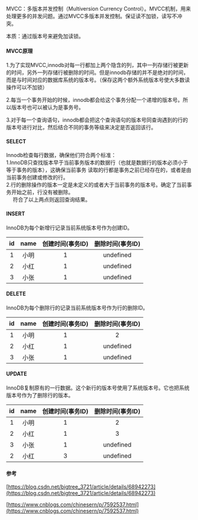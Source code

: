 MVCC：多版本并发控制（Multiversion Currency Control）。MVCC机制，用来处理更多的并发问题。通过MVCC多版本并发控制。保证读不加锁，读写不冲突。

本质：通过版本号来避免加读锁。

#### MVCC原理
1.为了实现MVCC,innodb对每一行都加上两个隐含的列，其中一列存储行被更新的时间，另外一列存储行被删除的时间。但是innodb存储的并不是绝对的时间，而是与时间对应的数据库系统的版本号。（保存这两个额外系统版本号使大多数读操作可以不加锁）

2.每当一个事务开始的时候，innodb都会给这个事务分配一个递增的版本号。所以版本号也可以被认为是事务号。

3.对于每一个查询语句，innodb都会把这个查询语句的版本号同查询遇到的行的版本号进行对比，然后结合不同的事务等级来决定是否返回该行。

#### SELECT
Innodb检查每行数据，确保他们符合两个标准：    
1.InnoDB只查找版本早于当前事务版本的数据行（也就是数据行的版本必须小于等于事务的版本），这确保当前事务
  读取的行都是事务之前已经存在的，或者是由当前事务创建或修改的行。  
2.行的删除操作的版本一定是未定义的或者大于当前事务的版本号。确定了当前事务开始之前，行没有被删除。    
　
符合了以上两点则返回查询结果。

#### INSERT
InnoDB为每个新增行记录当前系统版本号作为创建ID。

id|name|创建时间(事务ID)|删除时间(事务ID)
:-:|:-:|:-:|:-:
1|小明|1|undefined
2|小红|1|undefined
3|小张|1|undefined


#### DELETE
InnoDB为每个删除行的记录当前系统版本号作为行的删除ID。

id|name|创建时间(事务ID)|删除时间(事务ID)
:-:|:-:|:-:|:-:
1|小明|1|2
2|小红|1|undefined
3|小张|1|undefined

#### UPDATE
InnoDB复制原有的一行数据。这个新行的版本号使用了系统版本号。它也把系统版本号作为了删除行的版本。

id|name|创建时间(事务ID)|删除时间(事务ID)
:-:|:-:|:-:|:-:
1|小明|1|2
2|小红|1|3
3|小张|1|undefined
2|小红|3|undefined

#### 参考
[https://blog.csdn.net/bigtree_3721/article/details/68942273](https://blog.csdn.net/bigtree_3721/article/details/68942273)

[https://www.cnblogs.com/chinesern/p/7592537.html](https://www.cnblogs.com/chinesern/p/7592537.html)